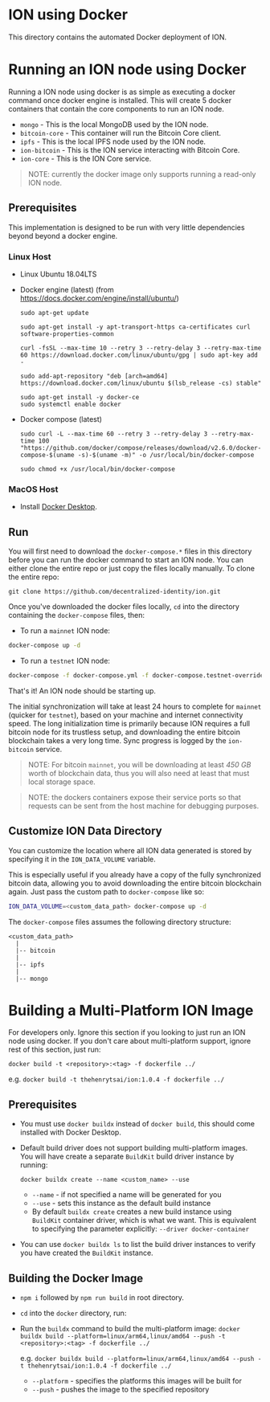 # ION using Docker 

This directory contains the automated Docker deployment of ION. 


# Running an ION node using Docker
Running a ION node using docker is as simple as executing a docker command once docker engine is installed. This will create 5 docker containers that contain the core components to run an ION node.

- `mongo` - This is the local MongoDB used by the ION node.
- `bitcoin-core` - This container will run the Bitcoin Core client.
- `ipfs` - This is the local IPFS node used by the ION node.
- `ion-bitcoin` - This is the ION service interacting with Bitcoin Core.
- `ion-core` - This is the ION Core service.

> NOTE: currently the docker image only supports running a read-only ION node.

## Prerequisites

This implementation is designed to be run with very little dependencies beyond beyond a docker engine.

### Linux Host

- Linux Ubuntu 18.04LTS

- Docker engine (latest) (from https://docs.docker.com/engine/install/ubuntu/)
  ```
  sudo apt-get update

  sudo apt-get install -y apt-transport-https ca-certificates curl software-properties-common

  curl -fsSL --max-time 10 --retry 3 --retry-delay 3 --retry-max-time 60 https://download.docker.com/linux/ubuntu/gpg | sudo apt-key add -

  sudo add-apt-repository "deb [arch=amd64] https://download.docker.com/linux/ubuntu $(lsb_release -cs) stable"

  sudo apt-get install -y docker-ce
  sudo systemctl enable docker
  ```

- Docker compose (latest)
  ```
  sudo curl -L --max-time 60 --retry 3 --retry-delay 3 --retry-max-time 100 "https://github.com/docker/compose/releases/download/v2.6.0/docker-compose-$(uname -s)-$(uname -m)" -o /usr/local/bin/docker-compose

  sudo chmod +x /usr/local/bin/docker-compose
  ```

### MacOS Host
- Install [Docker Desktop](https://www.docker.com/products/docker-desktop/).

## Run

You will first need to download the `docker-compose.*` files in this directory before you can run the docker command to start an ION node. You can either clone the entire repo or just copy the files locally manually. To clone the entire repo:

```
git clone https://github.com/decentralized-identity/ion.git
```

Once you've downloaded the docker files locally, `cd` into the directory containing the `docker-compose` files, then:

- To run a `mainnet` ION node:
```sh
docker-compose up -d
```

- To run a `testnet` ION node:

```sh
docker-compose -f docker-compose.yml -f docker-compose.testnet-override.yml up -d
```

That's it! An ION node should be starting up.

The initial synchronization will take at least 24 hours to complete for `mainnet` (quicker for `testnet`), based on your machine and internet connectivity speed. The long initialization time is primarily because ION requires a full bitcoin node for its trustless setup, and downloading the entire bitcoin blockchain takes a very long time. Sync progress is logged by the `ion-bitcoin` service.

> NOTE: For bitcoin `mainnet`, you will be downloading at least _450 GB_ worth of blockchain data, thus you will also need at least that must local storage space.

> NOTE: the dockers containers expose their service ports so that requests can be sent from the host machine for debugging purposes.

## Customize ION Data Directory
You can customize the location where all ION data generated is stored by specifying it in the `ION_DATA_VOLUME` variable.

This is especially useful if you already have a copy of the fully synchronized bitcoin data, allowing you to avoid downloading the entire bitcoin blockchain again. Just pass the custom path to `docker-compose` like so:


```sh
ION_DATA_VOLUME=<custom_data_path> docker-compose up -d
```

The `docker-compose` files assumes the following directory structure:

```
<custom_data_path>
  |
  |-- bitcoin
  |
  |-- ipfs
  |
  |-- mongo
```

# Building a Multi-Platform ION Image
For developers only. Ignore this section if you looking to just run an ION node using docker. If you don't care about multi-platform support, ignore rest of this section, just run:

  `docker build -t <repository>:<tag> -f dockerfile ../`

  e.g. `docker build -t thehenrytsai/ion:1.0.4 -f dockerfile ../`

## Prerequisites

- You must use `docker buildx` instead of `docker build`, this should come installed with Docker Desktop.

- Default build driver does not support building multi-platform images. You will have create a separate `BuildKit` build driver instance by running:
  
  `docker buildx create --name <custom_name> --use`
  - `--name` - if not specified a name will be generated for you
  - `--use` - sets this instance as the default build instance
  - By default `buildx create` creates a new build instance using `BuildKit` container driver, which is what we want. This is equivalent to specifying the parameter explicitly: `--driver docker-container`

- You can use `docker buildx ls` to list the build driver instances to verify you have created the `BuildKit` instance.

## Building the Docker Image
- `npm i` followed by `npm run build` in root directory.
- `cd` into the `docker` directory, run:

- Run the `buildx` command to build the multi-platform image:
`docker buildx build --platform=linux/arm64,linux/amd64 --push -t <repository>:<tag> -f dockerfile ../`

  e.g. `docker buildx build --platform=linux/arm64,linux/amd64 --push -t thehenrytsai/ion:1.0.4 -f dockerfile ../`

  - `--platform` - specifies the platforms this images will be built for
  - `--push` - pushes the image to the specified repository
